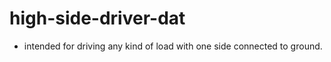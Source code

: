 
# high-side-driver-dat

- intended for driving any kind of load with one side connected to ground.

